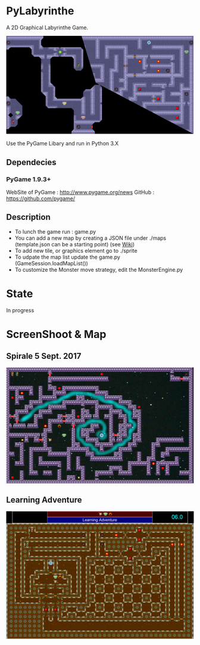 # PyLabyrinthe
A 2D Graphical Labyrinthe Game.

<p align="center">
	<img src="./doc/screenshoot/PyLabyrintheV060.png"/>
</p>

Use the PyGame Libary and run in Python 3.X

## Dependecies

### PyGame 1.9.3+

WebSite of PyGame : http://www.pygame.org/news
GitHub : https://github.com/pygame/

## Description
* To lunch the game run : game.py
* You can add a new map by creating a JSON file under ./maps (template.json can be a starting point) (see <a href="https://github.com/yoann-darche/PyLabyrinthe/wiki/Comment-cr%C3%A9er-une-nouvelle-carte">Wiki</a>)
* To add new tile, or graphics element go to ./sprite
* To udpate the map list update the game.py (GameSession.loadMapList())
* To customize the Monster move strategy, edit the MonsterEngine.py

# State
In progress

# ScreenShoot & Map
## Spirale 5 Sept. 2017
<p align="center">
	<img src="./doc/screenshoot/Spirale.png"/>
</p>

## Learning Adventure
<p align="center">
	<img src="./doc/screenshoot/LearningAdventure.png"/>
</p>

